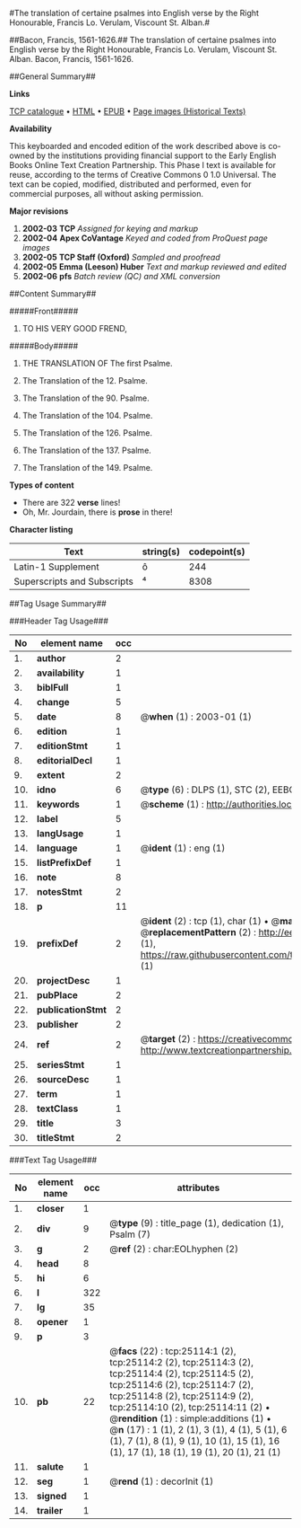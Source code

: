 #The translation of certaine psalmes into English verse by the Right Honourable, Francis Lo. Verulam, Viscount St. Alban.#

##Bacon, Francis, 1561-1626.##
The translation of certaine psalmes into English verse by the Right Honourable, Francis Lo. Verulam, Viscount St. Alban.
Bacon, Francis, 1561-1626.

##General Summary##

**Links**

[TCP catalogue](http://www.ota.ox.ac.uk/tcp/)  • 
[HTML](http://tei.it.ox.ac.uk/tcp/Texts-HTML/free/A01/A01612.html)  • 
[EPUB](http://tei.it.ox.ac.uk/tcp/Texts-EPUB/free/A01/A01612.epub) • 
[Page images (Historical Texts)](https://data.historicaltexts.jisc.ac.uk/view?pubId=eebo-22123619e&pageId=eebo-22123619e-25114-1)

**Availability**

This keyboarded and encoded edition of the
	       work described above is co-owned by the institutions
	       providing financial support to the Early English Books
	       Online Text Creation Partnership. This Phase I text is
	       available for reuse, according to the terms of Creative
	       Commons 0 1.0 Universal. The text can be copied,
	       modified, distributed and performed, even for
	       commercial purposes, all without asking permission.

**Major revisions**

1. __2002-03__ __TCP__ *Assigned for keying and markup*
1. __2002-04__ __Apex CoVantage__ *Keyed and coded from ProQuest page images*
1. __2002-05__ __TCP Staff (Oxford)__ *Sampled and proofread*
1. __2002-05__ __Emma (Leeson) Huber__ *Text and markup reviewed and edited*
1. __2002-06__ __pfs__ *Batch review (QC) and XML conversion*

##Content Summary##

#####Front#####

1. TO HIS VERY GOOD FREND,

#####Body#####

1. THE TRANSLATION OF The first Psalme.

1. The Translation of the 12. Psalme.

1. The Translation of the 90. Psalme.

1. The Translation of the 104. Psalme.

1. The Translation of the 126. Psalme.

1. The Translation of the 137. Psalme.

1. The Translation of the 149. Psalme.

**Types of content**

  * There are 322 **verse** lines!
  * Oh, Mr. Jourdain, there is **prose** in there!

**Character listing**


|Text|string(s)|codepoint(s)|
|---|---|---|
|Latin-1 Supplement|ô|244|
|Superscripts             and Subscripts|⁴|8308|

##Tag Usage Summary##

###Header Tag Usage###

|No|element name|occ|attributes|
|---|---|---|---|
|1.|__author__|2||
|2.|__availability__|1||
|3.|__biblFull__|1||
|4.|__change__|5||
|5.|__date__|8| @__when__ (1) : 2003-01 (1)|
|6.|__edition__|1||
|7.|__editionStmt__|1||
|8.|__editorialDecl__|1||
|9.|__extent__|2||
|10.|__idno__|6| @__type__ (6) : DLPS (1), STC (2), EEBO-CITATION (1), OCLC (1), VID (1)|
|11.|__keywords__|1| @__scheme__ (1) : http://authorities.loc.gov/ (1)|
|12.|__label__|5||
|13.|__langUsage__|1||
|14.|__language__|1| @__ident__ (1) : eng (1)|
|15.|__listPrefixDef__|1||
|16.|__note__|8||
|17.|__notesStmt__|2||
|18.|__p__|11||
|19.|__prefixDef__|2| @__ident__ (2) : tcp (1), char (1)  •  @__matchPattern__ (2) : ([0-9\-]+):([0-9IVX]+) (1), (.+) (1)  •  @__replacementPattern__ (2) : http://eebo.chadwyck.com/downloadtiff?vid=$1&page=$2 (1), https://raw.githubusercontent.com/textcreationpartnership/Texts/master/tcpchars.xml#$1 (1)|
|20.|__projectDesc__|1||
|21.|__pubPlace__|2||
|22.|__publicationStmt__|2||
|23.|__publisher__|2||
|24.|__ref__|2| @__target__ (2) : https://creativecommons.org/publicdomain/zero/1.0/ (1), http://www.textcreationpartnership.org/docs/. (1)|
|25.|__seriesStmt__|1||
|26.|__sourceDesc__|1||
|27.|__term__|1||
|28.|__textClass__|1||
|29.|__title__|3||
|30.|__titleStmt__|2||


###Text Tag Usage###

|No|element name|occ|attributes|
|---|---|---|---|
|1.|__closer__|1||
|2.|__div__|9| @__type__ (9) : title_page (1), dedication (1), Psalm (7)|
|3.|__g__|2| @__ref__ (2) : char:EOLhyphen (2)|
|4.|__head__|8||
|5.|__hi__|6||
|6.|__l__|322||
|7.|__lg__|35||
|8.|__opener__|1||
|9.|__p__|3||
|10.|__pb__|22| @__facs__ (22) : tcp:25114:1 (2), tcp:25114:2 (2), tcp:25114:3 (2), tcp:25114:4 (2), tcp:25114:5 (2), tcp:25114:6 (2), tcp:25114:7 (2), tcp:25114:8 (2), tcp:25114:9 (2), tcp:25114:10 (2), tcp:25114:11 (2)  •  @__rendition__ (1) : simple:additions (1)  •  @__n__ (17) : 1 (1), 2 (1), 3 (1), 4 (1), 5 (1), 6 (1), 7 (1), 8 (1), 9 (1), 10 (1), 15 (1), 16 (1), 17 (1), 18 (1), 19 (1), 20 (1), 21 (1)|
|11.|__salute__|1||
|12.|__seg__|1| @__rend__ (1) : decorInit (1)|
|13.|__signed__|1||
|14.|__trailer__|1||
